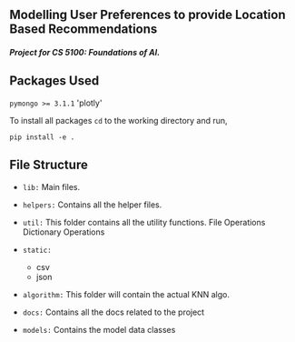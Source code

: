 ## Modelling User Preferences to provide Location Based Recommendations 

##### Project for CS 5100: Foundations of AI.



## Packages Used

`pymongo >= 3.1.1`
'plotly'

To install all packages `cd` to the working directory and run, 

`pip install -e .`

## File Structure

- `lib:` 
    Main files.
    
- `helpers:`
    Contains all the helper files.

- `util:`
    This folder contains all the utility functions.
    File Operations
    Dictionary Operations
    
- `static:`
    - csv
    - json
    
- `algorithm:`
    This folder will contain the actual KNN algo.

- `docs:`
    Contains all the docs related to the project
    
- `models:`
    Contains the model data classes
    
